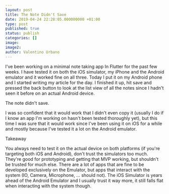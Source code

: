 ```yaml
---
layout: post
title: The Note Didn't Save
date: 2019-04-24 22:28:05.000000000 +01:00
type: post
published: true
status: publish
categories: []
image:
image2:
author: Valentino Urbano
---
```


I've been working on a minimal note taking app In Flutter for the past few weeks. I have tested it on both the iOS simulator, my iPhone and the Android emulator and it worked fine on all three. Today I put it on my Android phone and I started writing my article for the day. I finished it up, hit save and pressed the back button to look at the list view of all the notes since I hadn't seen it before on an actual Android device.

The note didn't save.

I was so confident that it would work that I didn't even copy it (usually I do if I know an app I'm working on hasn't been tested thoroughly yet), but this time I was sure that it would work since I've been using it on iOS for a while and mostly because I've tested it a lot on the Android emulator.

Takeaway

You always need to test it on the actual device on both platforms (if you're targeting both iOS and Android), don't trust the simulators too much. They're good for prototyping and getting that MVP working, but shouldn't be trusted for much else. There are a lot of apps that are fine to be developed exclusively on the Emulator, but apps that interact with the system (IO, Camera, Microphone, ... should not). The iOS Simulator is years ahead of the Android Emulator and I usually trust it way more, it still falls flat when interacting with the system though.